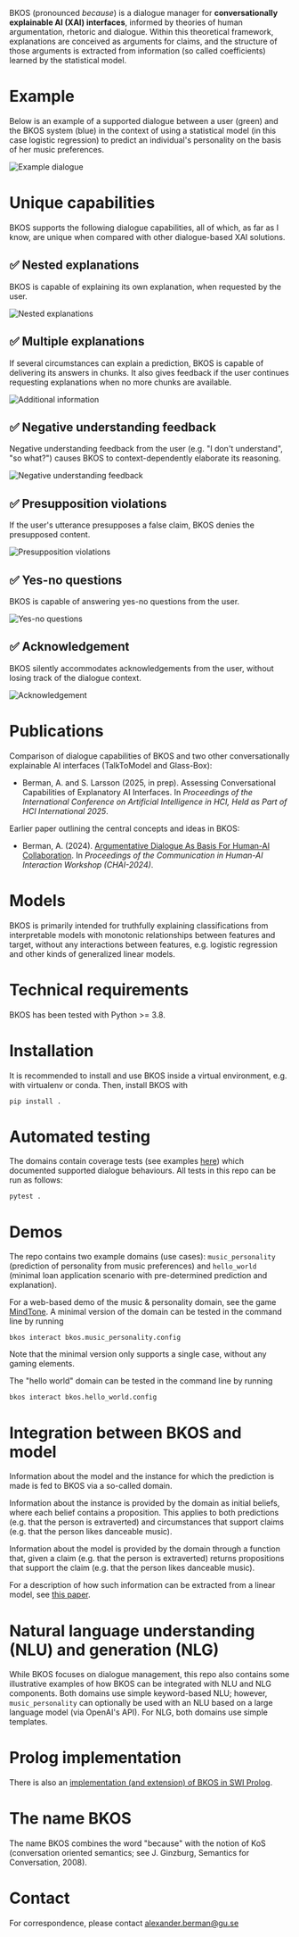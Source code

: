 BKOS (pronounced _because_) is a dialogue manager for **conversationally explainable AI (XAI) interfaces**, informed by theories of human argumentation, rhetoric and dialogue. Within this theoretical framework, explanations are conceived as arguments for claims, and the structure of those arguments is extracted from information (so called coefficients) learned by the statistical model.

# Example
Below is an example of a supported dialogue between a user (green) and the BKOS system (blue) in the context of using a statistical model (in this case logistic regression) to predict an individual's personality on the basis of her music preferences.

![Example dialogue](doc/dialogs/example.png)

# Unique capabilities
BKOS supports the following dialogue capabilities, all of which, as far as I know, are unique when compared with other dialogue-based XAI solutions.

## ✅ Nested explanations
BKOS is capable of explaining its own explanation, when requested by the user.

![Nested explanations](doc/dialogs/nested_explanations.png)

## ✅ Multiple explanations
If several circumstances can explain a prediction, BKOS is capable of delivering its answers in chunks. It also gives feedback if the user continues requesting explanations when no more chunks are available.

![Additional information](doc/dialogs/additional_information.png)

## ✅ Negative understanding feedback
Negative understanding feedback from the user (e.g. "I don't understand", "so what?") causes BKOS to context-dependently elaborate its reasoning.

![Negative understanding feedback](doc/dialogs/negative_understanding.png)

## ✅ Presupposition violations
If the user's utterance presupposes a false claim, BKOS denies the presupposed content.

![Presupposition violations](doc/dialogs/presupposition_violations.png)

## ✅ Yes-no questions
BKOS is capable of answering yes-no questions from the user.

![Yes-no questions](doc/dialogs/yes_no_questions.png)

## ✅ Acknowledgement
BKOS silently accommodates acknowledgements from the user, without losing track of the dialogue context.

![Acknowledgement](doc/dialogs/acknowledgement.png)

# Publications
Comparison of dialogue capabilities of BKOS and two other conversationally explainable AI interfaces (TalkToModel and Glass-Box):

* Berman, A. and S. Larsson (2025, in prep). Assessing Conversational Capabilities of Explanatory AI Interfaces. In *Proceedings of the International Conference on Artificial Intelligence in HCI, Held as Part of HCI International 2025*. 

Earlier paper outlining the central concepts and ideas in BKOS:

* Berman, A. (2024). [Argumentative Dialogue As Basis For Human-AI Collaboration](https://ceur-ws.org/Vol-3825/short3-2.pdf). In *Proceedings of the Communication in Human-AI Interaction Workshop (CHAI-2024)*.

# Models
BKOS is primarily intended for truthfully explaining classifications from interpretable models with monotonic relationships between features and target, without any interactions between features, e.g. logistic regression and other kinds of generalized linear models.

# Technical requirements
BKOS has been tested with Python >= 3.8.

# Installation
It is recommended to install and use BKOS inside a virtual environment, e.g. with virtualenv or conda. Then, install BKOS with

```commandline
pip install .
```

# Automated testing
The domains contain coverage tests (see examples [here](bkos/music_personality/test/dialog_coverage_nl.yml)) which documented supported dialogue behaviours. All tests in this repo can be run as follows:

```commandline
pytest .
```
# Demos
The repo contains two example domains (use cases): `music_personality` (prediction of personality from music preferences) and `hello_world` (minimal loan application scenario with pre-determined prediction and explanation).

For a web-based demo of the music & personality domain, see the game [MindTone](https://dev.clasp.gu.se/mindtone/). A minimal version of the domain can be tested in the command line by running

```commandline
bkos interact bkos.music_personality.config
```

Note that the minimal version only supports a single case, without any gaming elements.

The "hello world" domain can be tested in the command line by running

```commandline
bkos interact bkos.hello_world.config
```

# Integration between BKOS and model
Information about the model and the instance for which the prediction is made is fed to BKOS via a so-called domain.

Information about the instance is provided by the domain as initial beliefs, where each belief contains a proposition. This applies to both predictions (e.g. that the person is extraverted) and circumstances that support claims (e.g. that the person likes danceable music).

Information about the model is provided by the domain through a function that, given a claim (e.g. that the person is extraverted) returns propositions that support the claim (e.g. that the person likes danceable music).

For a description of how such information can be extracted from a linear model, see [this paper](https://ceur-ws.org/Vol-3825/short3-2.pdf).

# Natural language understanding (NLU) and generation (NLG)
While BKOS focuses on dialogue management, this repo also contains some illustrative examples of how BKOS can be integrated with NLU and NLG components. Both domains use simple keyword-based NLU; however, `music_personality` can optionally be used with an NLU based on a large language model (via OpenAI's API). For NLG, both domains use simple templates.

# Prolog implementation
There is also an [implementation (and extension) of BKOS in SWI Prolog](https://github.com/alex-berman/BKOS-pl).

# The name BKOS
The name BKOS combines the word "because" with the notion of KoS (conversation oriented semantics; see J. Ginzburg, Semantics for Conversation, 2008).

# Contact
For correspondence, please contact alexander.berman@gu.se
